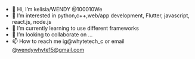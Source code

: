 - 👋 Hi, I’m kelisia/WENDY @100010We
- 👀 I’m interested in python,c++,web/app development, Flutter, javascript, react.js, node.js
- 🌱 I’m currently learning to use different frameworks
- 💞️ I’m looking to collaborate on ...
- 📫 How to reach me ig@whytetech_c or email @wendywhyte15@gmail.com

<!---
100010We/100010We is a ✨ special ✨ repository because its `README.md` (this file) appears on your GitHub profile.
You can click the Preview link to take a look at your changes.
--->
